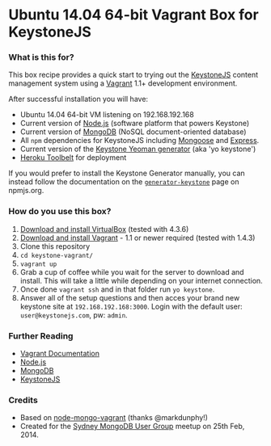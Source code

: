 # Ubuntu 14.04 64-bit Vagrant Box for KeystoneJS

### What is this for?

This box recipe provides a quick start to trying out the [KeystoneJS](http://keystonejs.com/) content management system using a [Vagrant](http://www.vagrantup.com/) 1.1+ development environment.

After successful installation you will have:

 * Ubuntu 14.04 64-bit VM listening on 192.168.192.168 
 * Current version of [Node.js](http://nodejs.org/) (software platform that powers Keystone)
 * Current version of [MongoDB](http://www.mongodb.org/) (NoSQL document-oriented database)
 * All `npm` dependencies for KeystoneJS including [Mongoose](http://mongoosejs.com/) and [Express](http://expressjs.com/).
 * Current version of the [Keystone Yeoman generator](https://www.npmjs.org/package/generator-keystone) (aka 'yo keystone')
 * [Heroku Toolbelt](https://toolbelt.heroku.com/) for deployment

If you would prefer to install the Keystone Generator manually, you can instead follow the documentation on the [`generator-keystone`](https://www.npmjs.org/package/generator-keystone) page on npmjs.org.


### How do you use this box?
1. [Download and install VirtualBox](https://www.virtualbox.org/wiki/Downloads) (tested with 4.3.6)
2. [Download and install Vagrant](http://www.vagrantup.com/downloads.html) - 1.1 or newer required (tested with 1.4.3)
3. Clone this repository
4. `cd keystone-vagrant/`
5. `vagrant up`
6. Grab a cup of coffee while you wait for the server to download and install. This will take a little while depending on your internet connection.
7. Once done `vagrant ssh` and in that folder run `yo keystone`.
8. Answer all of the setup questions and then acces your brand new keystone site at `192.168.192.168:3000`. Login with the default user: `user@keystonejs.com`, pw: `admin`.

### Further Reading
- [Vagrant Documentation](http://docs.vagrantup.com/)
- [Node.js](http://nodejs.org/api/)
- [MongoDB](http://docs.mongodb.org)
- [KeystoneJS](http://keystonejs.com/)

### Credits
 - Based on [node-mongo-vagrant](https://github.com/markdunphy/node-mongo-vagrant) (thanks @markdunphy!)
 - Created for the [Sydney MongoDB User Group](http://www.meetup.com/SydneyMUG/) meetup on 25th Feb, 2014.
